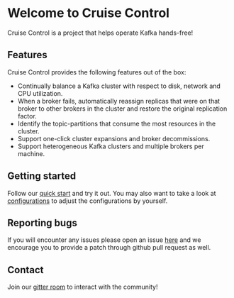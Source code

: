 # Welcome to Cruise Control

Cruise Control is a project that helps operate Kafka hands-free!

## Features
Cruise Control provides the following features out of the box:
* Continually balance a Kafka cluster with respect to disk, network and CPU utilization. 
* When a broker fails, automatically reassign replicas that were on that broker to other brokers in the cluster and restore the original replication factor. 
* Identify the topic-partitions that consume the most resources in the cluster. 
* Support one-click cluster expansions and broker decommissions. 
* Support heterogeneous Kafka clusters and multiple brokers per machine.

## Getting started
Follow our [quick start](https://github.com/linkedin/cruise-control#quick-start) and try it out.
You may also want to take a look at [configurations](https://github.com/linkedin/cruise-control/wiki/Configurations) to adjust the configurations by yourself.

## Reporting bugs
If you will encounter any issues please open an issue [here](https://github.com/linkedin/cruise-control/issues) and we encourage you to provide a patch through github pull request as well. 

## Contact
Join our [gitter room](https://gitter.im/kafka-cruise-control/Lobby) to interact with the community!
